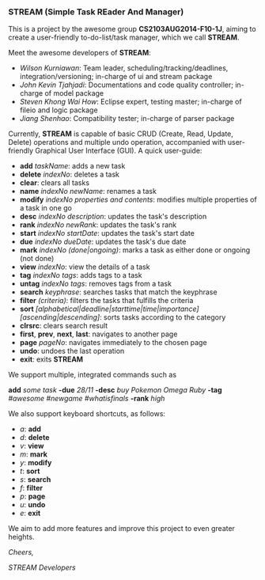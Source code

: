 ### STREAM (Simple Task REader And Manager)

This is a project by the awesome group **CS2103AUG2014-F10-1J**, aiming to create a user-friendly to-do-list/task manager, which we call **STREAM**.

Meet the awesome developers of **STREAM**:
* *Wilson Kurniawan*: Team leader, scheduling/tracking/deadlines, integration/versioning; in-charge of ui and stream package
* *John Kevin Tjahjadi*: Documentations and code quality controller; in-charge of model package 
* *Steven Khong Wai How*: Eclipse expert, testing master; in-charge of fileio and logic package
* *Jiang Shenhao*: Compatibility tester; in-charge of parser package

Currently, **STREAM** is capable of basic CRUD (Create, Read, Update, Delete) operations and multiple undo operation, accompanied with user-friendly Graphical User Interface (GUI). A quick user-guide:
* **add** *taskName*: adds a new task
* **delete** *indexNo*: deletes a task
* **clear**: clears all tasks
* **name** *indexNo* *newName*: renames a task
* **modify** *indexNo* *properties and contents*: modifies multiple properties of a task in one go
* **desc** *indexNo* *description*: updates the task's description
* **rank** *indexNo* *newRank*: updates the task's rank
* **start** *indexNo* *startDate*: updates the task's start date
* **due**  *indexNo* *dueDate*: updates the task's due date
* **mark** *indexNo* *(done|ongoing)*: marks a task as either done or ongoing (not done)
* **view** *indexNo*: view the details of a task
* **tag** *indexNo* *tags*: adds tags to a task
* **untag** *indexNo* *tags*: removes tags from a task
* **search** *keyphrase*: searches tasks that match the keyphrase
* **filter** *(criteria)*: filters the tasks that fulfills the criteria
* **sort** *[alphabetical|deadline|starttime|time|importance]* *[ascending|descending]*: sorts tasks according to the category
* **clrsrc**: clears search result
* **first**, **prev**, **next**, **last**: navigates to another page
* **page** *pageNo*: navigates immediately to the chosen page
* **undo**: undoes the last operation
* **exit**: exits **STREAM**

We support multiple, integrated commands such as

**add** *some task* **-due** *28/11* **-desc** *buy Pokemon Omega Ruby* **-tag** *#awesome #newgame #whatisfinals* **-rank** *high*

We also support keyboard shortcuts, as follows:
* *a*: **add**
* *d*: **delete**
* *v*: **view**
* *m*: **mark**
* *y*: **modify**
* *t*: **sort**
* *s*: **search**
* *f*: **filter**
* *p*: **page**
* *u*: **undo**
* *e*: **exit**

We aim to add more features and improve this project to even greater heights.

*Cheers,*

*STREAM Developers*
